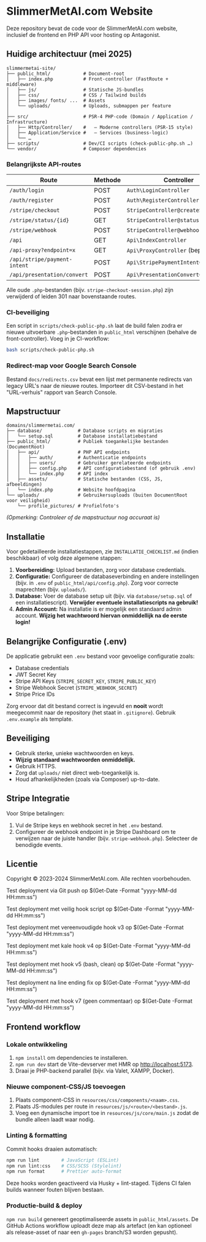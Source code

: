 # SlimmerMetAI.com Website

Deze repository bevat de code voor de SlimmerMetAI.com website, inclusief de frontend en PHP API voor hosting op Antagonist.

## Huidige architectuur (mei 2025)

```
slimmermetai-site/
├── public_html/            # Document-root
│   ├── index.php           # Front-controller (FastRoute + middleware)
│   ├── js/                 # Statische JS-bundles
│   ├── css/                # CSS / Tailwind builds
│   ├── images/ fonts/ ...  # Assets
│   └── uploads/            # Uploads, submappen per feature
│
├── src/                    # PSR-4 PHP-code (Domain / Application / Infrastructure)
│   ├── Http/Controller/    #   – Moderne controllers (PSR-15 style)
│   ├── Application/Service #   – Services (business-logic)
│   └── …
├── scripts/                # Dev/CI scripts (check-public-php.sh …)
└── vendor/                 # Composer dependencies
```

### Belangrijkste API-routes

| Route | Methode | Controller |
|-------|---------|------------|
| `/auth/login` | POST | `Auth\LoginController` |
| `/auth/register` | POST | `Auth\RegisterController` |
| `/stripe/checkout` | POST | `StripeController@createSession` |
| `/stripe/status/{id}` | GET  | `StripeController@status` |
| `/stripe/webhook` | POST | `StripeController@webhook` |
| `/api` | GET | `Api\IndexController` |
| `/api-proxy?endpoint=x` | GET | `Api\ProxyController` (beperkt) |
| `/api/stripe/payment-intent` | POST | `Api\StripePaymentIntentController` |
| `/api/presentation/convert` | POST | `Api\PresentationConvertController` |

Alle oude `.php`-bestanden (bijv. `stripe-checkout-session.php`) zijn verwijderd of leiden 301 naar bovenstaande routes.

### CI-beveiliging

Een script in `scripts/check-public-php.sh` laat de build falen zodra er nieuwe uitvoerbare `.php`-bestanden in `public_html` verschijnen (behalve de front-controller). Voeg in je CI-workflow:

```bash
bash scripts/check-public-php.sh
```

### Redirect-map voor Google Search Console

Bestand `docs/redirects.csv` bevat een lijst met permanente redirects van legacy URL's naar de nieuwe routes. Importeer dit CSV-bestand in het "URL-verhuis" rapport van Search Console.

## Mapstructuur

```
domains/slimmermetai.com/
├── database/             # Database scripts en migraties
│   └── setup.sql         # Database installatiebestand
├── public_html/          # Publiek toegankelijke bestanden (DocumentRoot)
│   ├── api/              # PHP API endpoints
│   │   ├── auth/         # Authenticatie endpoints
│   │   ├── users/        # Gebruiker gerelateerde endpoints
│   │   ├── config.php    # API configuratiebestand (of gebruik .env)
│   │   └── index.php     # API index
│   ├── assets/           # Statische bestanden (CSS, JS, afbeeldingen)
│   └── index.php         # Website hoofdpagina
└── uploads/              # Gebruikersuploads (buiten DocumentRoot voor veiligheid)
    └── profile_pictures/ # Profielfoto's
```

*(Opmerking: Controleer of de mapstructuur nog accuraat is)*

## Installatie

Voor gedetailleerde installatiestappen, zie `INSTALLATIE_CHECKLIST.md` (indien beschikbaar) of volg deze algemene stappen:

1.  **Voorbereiding:** Upload bestanden, zorg voor database credentials.
2.  **Configuratie:** Configureer de databaseverbinding en andere instellingen (bijv. in `.env` of `public_html/api/config.php`). Zorg voor correcte maprechten (bijv. `uploads/`).
3.  **Database:** Voer de database setup uit (bijv. via `database/setup.sql` of een installatiescript). **Verwijder eventuele installatiescripts na gebruik!**
4.  **Admin Account:** Na installatie is er mogelijk een standaard admin account. **Wijzig het wachtwoord hiervan onmiddellijk na de eerste login!**

## Belangrijke Configuratie (.env)

De applicatie gebruikt een `.env` bestand voor gevoelige configuratie zoals:

*   Database credentials
*   JWT Secret Key
*   Stripe API Keys (`STRIPE_SECRET_KEY`, `STRIPE_PUBLIC_KEY`)
*   Stripe Webhook Secret (`STRIPE_WEBHOOK_SECRET`)
*   Stripe Price IDs

Zorg ervoor dat dit bestand correct is ingevuld en **nooit** wordt meegecommit naar de repository (het staat in `.gitignore`). Gebruik `.env.example` als template.

## Beveiliging

*   Gebruik sterke, unieke wachtwoorden en keys.
*   **Wijzig standaard wachtwoorden onmiddellijk.**
*   Gebruik HTTPS.
*   Zorg dat `uploads/` niet direct web-toegankelijk is.
*   Houd afhankelijkheden (zoals via Composer) up-to-date.

## Stripe Integratie

Voor Stripe betalingen:

1.  Vul de Stripe keys en webhook secret in het `.env` bestand.
2.  Configureer de webhook endpoint in je Stripe Dashboard om te verwijzen naar de juiste handler (bijv. `stripe-webhook.php`). Selecteer de benodigde events.

## Licentie

Copyright © 2023-2024 SlimmerMetAI.com. Alle rechten voorbehouden.

Test deployment via Git push op $(Get-Date -Format "yyyy-MM-dd HH:mm:ss")

Test deployment met veilig hook script op $(Get-Date -Format "yyyy-MM-dd HH:mm:ss")

Test deployment met vereenvoudigde hook v3 op $(Get-Date -Format "yyyy-MM-dd HH:mm:ss")

Test deployment met kale hook v4 op $(Get-Date -Format "yyyy-MM-dd HH:mm:ss")

Test deployment met hook v5 (bash, clean) op $(Get-Date -Format "yyyy-MM-dd HH:mm:ss")

Test deployment na line ending fix op $(Get-Date -Format "yyyy-MM-dd HH:mm:ss")

Test deployment met hook v7 (geen commentaar) op $(Get-Date -Format "yyyy-MM-dd HH:mm:ss")

## Frontend workflow

### Lokale ontwikkeling

1. `npm install` om dependencies te installeren.
2. `npm run dev` start de Vite-devserver met HMR op <http://localhost:5173>.
3. Draai je PHP-backend parallel (bijv. via Valet, XAMPP, Docker).

### Nieuwe component-CSS/JS toevoegen

1. Plaats component-CSS in `resources/css/components/<naam>.css`.
2. Plaats JS-modules per route in `resources/js/<route>/<bestand>.js`.
3. Voeg een dynamische import toe in `resources/js/core/main.js` zodat de bundle alleen laadt waar nodig.

### Linting & formatting

Commit hooks draaien automatisch:

```bash
npm run lint        # JavaScript (ESLint)
npm run lint:css    # CSS/SCSS (Stylelint)
npm run format      # Prettier auto-format
```

Deze hooks worden geactiveerd via Husky + lint-staged. Tijdens CI falen builds wanneer fouten blijven bestaan.

### Productie-build & deploy

`npm run build` genereert geoptimaliseerde assets in `public_html/assets`. De GitHub Actions workflow uploadt deze map als artefact (en kan optioneel als release-asset of naar een `gh-pages` branch/S3 worden gepusht).
